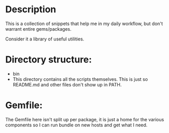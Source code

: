 # Description
This is a collection of snippets that help me in my daily workflow, but don't warrant entire gems/packages.

Consider it a library of useful utilities.

# Directory structure:

* bin
 * This directory contains all the scripts themselves.  This is just so README.md and other files don't show up in PATH.

# Gemfile:

The Gemfile here isn't split up per package, it is just a home for the various components so I can run bundle on new hosts and get what I need.
